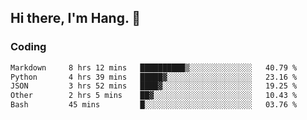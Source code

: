 ## Hi there, I'm Hang. 👋

### Coding

<!--START_SECTION:waka-->

```txt
Markdown     8 hrs 12 mins   ██████████▒░░░░░░░░░░░░░░   40.79 %
Python       4 hrs 39 mins   █████▓░░░░░░░░░░░░░░░░░░░   23.16 %
JSON         3 hrs 52 mins   ████▓░░░░░░░░░░░░░░░░░░░░   19.25 %
Other        2 hrs 5 mins    ██▓░░░░░░░░░░░░░░░░░░░░░░   10.43 %
Bash         45 mins         █░░░░░░░░░░░░░░░░░░░░░░░░   03.76 %
```

<!--END_SECTION:waka-->

